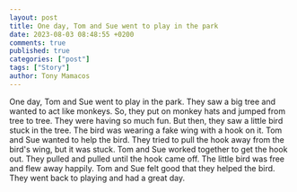 ```yaml
---
layout: post
title: One day, Tom and Sue went to play in the park
date: 2023-08-03 08:48:55 +0200
comments: true
published: true
categories: ["post"]
tags: ["Story"]
author: Tony Mamacos
---
```

One day, Tom and Sue went to play in the park. They saw a big tree and wanted to act like monkeys. So, they put on monkey hats and jumped from tree to tree. They were having so much fun.
But then, they saw a little bird stuck in the tree. The bird was wearing a fake wing with a hook on it. Tom and Sue wanted to help the bird. They tried to pull the hook away from the bird's wing, but it was stuck.
Tom and Sue worked together to get the hook out. They pulled and pulled until the hook came off. The little bird was free and flew away happily. Tom and Sue felt good that they helped the bird. They went back to playing and had a great day.
